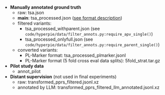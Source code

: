 * **Manually annotated ground truth**
    * raw: tsa.json
    * **main**: tsa\_processed.json ([see format description](preprocessed_data_format.md))
    * filtered variants:
        * tsa\_processed\_withparent.json (see `code/hyperpie/data/filter_annots.py:require_apv_single()`)
        * tsa\_processed\_onlyfull.json (see `code/hyperpie/data/filter_annots.py:require_parent_single()`)
    * converted variants:
        * PL-Marker format: tsa\_processed\_plmarker.jsonl
        * PL-Marker format (5 fold cross eval data splits): 5fold\_strat.tar.gz
* **Pilot study data**
    * annot\_pilot
* **Distant supervision** (not used in final experiments)
    * raw: transformed\_pprs\_filtered.jsonl.xz
    * annotated by LLM: transformed\_pprs\_filtered\_llm\_annotated.jsonl.xz
